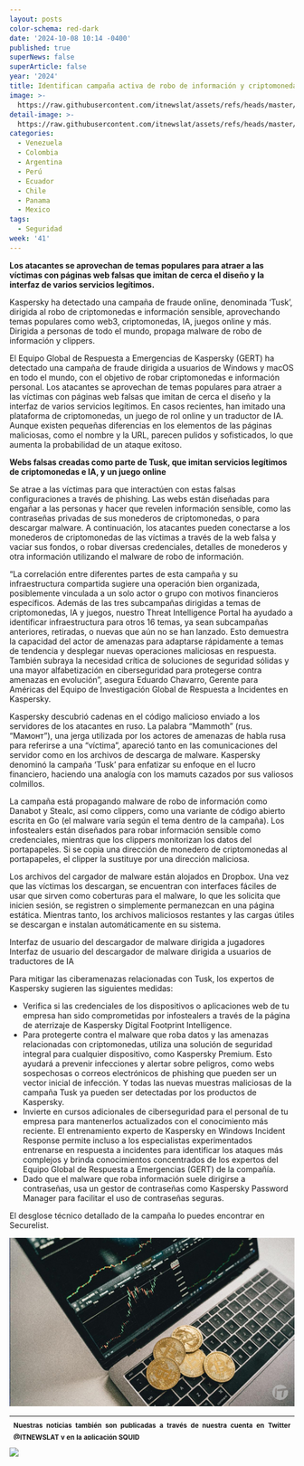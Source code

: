 ```yaml
---
layout: posts
color-schema: red-dark
date: '2024-10-08 10:14 -0400'
published: true
superNews: false
superArticle: false
year: '2024'
title: Identifican campaña activa de robo de información y criptomonedas
image: >-
  https://raw.githubusercontent.com/itnewslat/assets/refs/heads/master/img/540x320/cripto-computadora-p.jpg
detail-image: >-
  https://raw.githubusercontent.com/itnewslat/assets/refs/heads/master/img/1024x680/cripto-computadora-g.jpg
categories:
  - Venezuela
  - Colombia
  - Argentina
  - Perú
  - Ecuador
  - Chile
  - Panama
  - Mexico
tags:
  - Seguridad
week: '41'
---
```

**Los atacantes se aprovechan de temas populares para atraer a las víctimas con páginas web falsas que imitan de cerca el diseño y la interfaz de varios servicios legítimos.**

Kaspersky ha detectado una campaña de fraude online, denominada ‘Tusk’, dirigida al robo de criptomonedas e información sensible, aprovechando temas populares como web3, criptomonedas, IA, juegos online y más. Dirigida a personas de todo el mundo, propaga malware de robo de información y clippers.

El Equipo Global de Respuesta a Emergencias de Kaspersky (GERT) ha detectado una campaña de fraude dirigida a usuarios de Windows y macOS en todo el mundo, con el objetivo de robar criptomonedas e información personal. Los atacantes se aprovechan de temas populares para atraer a las víctimas con páginas web falsas que imitan de cerca el diseño y la interfaz de varios servicios legítimos. En casos recientes, han imitado una plataforma de criptomonedas, un juego de rol online y un traductor de IA. Aunque existen pequeñas diferencias en los elementos de las páginas maliciosas, como el nombre y la URL, parecen pulidos y sofisticados, lo que aumenta la probabilidad de un ataque exitoso.

**Webs falsas creadas como parte de Tusk, que imitan servicios legítimos de criptomonedas e IA, y un juego online**

Se atrae a las víctimas para que interactúen con estas falsas configuraciones a través de phishing. Las webs están diseñadas para engañar a las personas y hacer que revelen información sensible, como las contraseñas privadas de sus monederos de criptomonedas, o para descargar malware. A continuación, los atacantes pueden conectarse a los monederos de criptomonedas de las víctimas a través de la web falsa y vaciar sus fondos, o robar diversas credenciales, detalles de monederos y otra información utilizando el malware de robo de información.

“La correlación entre diferentes partes de esta campaña y su infraestructura compartida sugiere una operación bien organizada, posiblemente vinculada a un solo actor o grupo con motivos financieros específicos. Además de las tres subcampañas dirigidas a temas de criptomonedas, IA y juegos, nuestro Threat Intelligence Portal ha ayudado a identificar infraestructura para otros 16 temas, ya sean subcampañas anteriores, retiradas, o nuevas que aún no se han lanzado. Esto demuestra la capacidad del actor de amenazas para adaptarse rápidamente a temas de tendencia y desplegar nuevas operaciones maliciosas en respuesta. También subraya la necesidad crítica de soluciones de seguridad sólidas y una mayor alfabetización en ciberseguridad para protegerse contra amenazas en evolución”, asegura Eduardo Chavarro, Gerente para Américas del Equipo de Investigación Global de Respuesta a Incidentes en Kaspersky.

Kaspersky descubrió cadenas en el código malicioso enviado a los servidores de los atacantes en ruso. La palabra “Mammoth” (rus. “Мамонт”), una jerga utilizada por los actores de amenazas de habla rusa para referirse a una “víctima”, apareció tanto en las comunicaciones del servidor como en los archivos de descarga de malware. Kaspersky denominó la campaña ‘Tusk’ para enfatizar su enfoque en el lucro financiero, haciendo una analogía con los mamuts cazados por sus valiosos colmillos.

La campaña está propagando malware de robo de información como Danabot y Stealc, así como clippers, como una variante de código abierto escrita en Go (el malware varía según el tema dentro de la campaña). Los infostealers están diseñados para robar información sensible como credenciales, mientras que los clippers monitorizan los datos del portapapeles. Si se copia una dirección de monedero de criptomonedas al portapapeles, el clipper la sustituye por una dirección maliciosa.

Los archivos del cargador de malware están alojados en Dropbox. Una vez que las víctimas los descargan, se encuentran con interfaces fáciles de usar que sirven como coberturas para el malware, lo que les solicita que inicien sesión, se registren o simplemente permanezcan en una página estática. Mientras tanto, los archivos maliciosos restantes y las cargas útiles se descargan e instalan automáticamente en su sistema.
 	 
Interfaz de usuario del descargador de malware dirigida a jugadores	Interfaz de usuario del descargador de malware dirigida a usuarios de traductores de IA

Para mitigar las ciberamenazas relacionadas con Tusk, los expertos de Kaspersky sugieren las siguientes medidas:

- Verifica si las credenciales de los dispositivos o aplicaciones web de tu empresa han sido comprometidas por infostealers a través de la página de aterrizaje de Kaspersky Digital Footprint Intelligence.
- Para protegerte contra el malware que roba datos y las amenazas relacionadas con criptomonedas, utiliza una solución de seguridad integral para cualquier dispositivo, como Kaspersky Premium. Esto ayudará a prevenir infecciones y alertar sobre peligros, como webs sospechosas o correos electrónicos de phishing que pueden ser un vector inicial de infección. Y todas las nuevas muestras maliciosas de la campaña Tusk ya pueden ser detectadas por los productos de Kaspersky.
- Invierte en cursos adicionales de ciberseguridad para el personal de tu empresa para mantenerlos actualizados con el conocimiento más reciente. El entrenamiento experto de Kaspersky en  Windows Incident Response permite incluso a los especialistas experimentados entrenarse en respuesta a incidentes para identificar los ataques más complejos y brinda conocimientos concentrados de los expertos del Equipo Global de Respuesta a Emergencias (GERT) de la compañía.
- Dado que el malware que roba información suele dirigirse a contraseñas, usa un gestor de contraseñas como Kaspersky Password Manager para facilitar el uso de contraseñas seguras.

El desglose técnico detallado de la campaña lo puedes encontrar en Securelist. 

![](https://raw.githubusercontent.com/itnewslat/assets/refs/heads/master/img/540x320/cripto-computadora-p.jpg)

<table style="height: 42px;" width="569">
<tbody>
<tr>
<td style="text-align: justify;"><sub><strong>Nuestras noticias también son publicadas a través de nuestra cuenta en Twitter <a href="https://twitter.com/itnewslat?lang=es">@ITNEWSLAT</a> y en la aplicación <a href="https://squidapp.co/en/">SQUID</a></strong></sub></td>
</tr>
</tbody>
</table>

<img src="https://tracker.metricool.com/c3po.jpg?hash=56f88a41e39ab42c063cc51676587a04"/>
